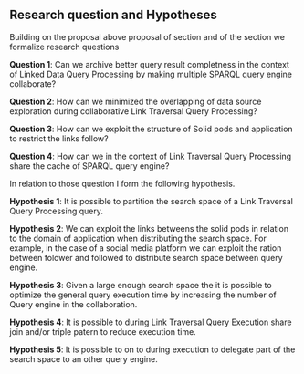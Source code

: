 ## Research question and Hypotheses

Building on the proposal above proposal of section [](#proposal) and of the section [](#litterature_review) we formalize research questions

**Question 1**: Can we archive better query result completness in the context of Linked Data Query Processing by making multiple SPARQL query engine collaborate?

**Question 2**: How can we minimized the overlapping of data source exploration during collaborative Link Traversal Query Processing?

**Question 3**: How can we exploit the structure of Solid pods and application to restrict the links follow?

**Question 4**: How can we in the context of Link Traversal Query Processing share the cache of SPARQL query engine?

In relation to those question I form the following hypothesis.

**Hypothesis 1**: It is possible to partition the search space of a Link Traversal Query Processing query.

**Hypothesis 2**: We can exploit the links betweens the solid pods in relation to the domain of application when distributing the search space. 
For example, in the case of a social media platform we can exploit the ration between folower and followed to distribute search space between
query engine.

**Hypothesis 3**: Given a large enough search space the it is possible to optimize the general query execution time by increasing the number of Query engine 
in the collaboration.

**Hypothesis 4**: It is possible to during Link Traversal Query Execution share join and/or triple patern to reduce execution time.

**Hypothesis 5**: It is possible to on to during execution to delegate part of the search space to an other query engine.